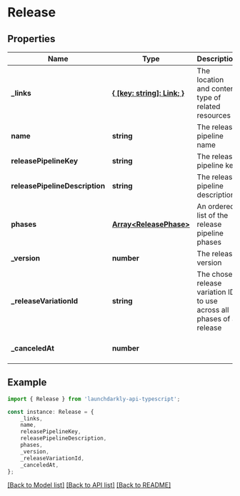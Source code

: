 # Release


## Properties

Name | Type | Description | Notes
------------ | ------------- | ------------- | -------------
**_links** | [**{ [key: string]: Link; }**](Link.md) | The location and content type of related resources | [optional] [default to undefined]
**name** | **string** | The release pipeline name | [default to undefined]
**releasePipelineKey** | **string** | The release pipeline key | [default to undefined]
**releasePipelineDescription** | **string** | The release pipeline description | [default to undefined]
**phases** | [**Array&lt;ReleasePhase&gt;**](ReleasePhase.md) | An ordered list of the release pipeline phases | [default to undefined]
**_version** | **number** | The release version | [default to undefined]
**_releaseVariationId** | **string** | The chosen release variation ID to use across all phases of a release | [optional] [default to undefined]
**_canceledAt** | **number** |  | [optional] [default to undefined]

## Example

```typescript
import { Release } from 'launchdarkly-api-typescript';

const instance: Release = {
    _links,
    name,
    releasePipelineKey,
    releasePipelineDescription,
    phases,
    _version,
    _releaseVariationId,
    _canceledAt,
};
```

[[Back to Model list]](../README.md#documentation-for-models) [[Back to API list]](../README.md#documentation-for-api-endpoints) [[Back to README]](../README.md)
